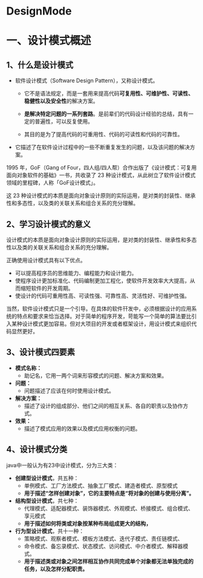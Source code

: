 # DesignMode
# 一、设计模式概述

## 1、什么是设计模式

* 软件设计模式（Software Design Pattern），又称设计模式。

    * 它不是语法规定，而是一套用来提高代码**可复用性、可维护性、可读性、稳健性以及安全性**的解决方案。

    * **是解决特定问题的一系列套路**。是前辈们的代码设计经验的总结，具有一定的普遍性，可以反复使用。
    * 其目的是为了提高代码的可重用性、代码的可读性和代码的可靠性。

* 它描述了在软件设计过程中的一些不断重复发生的问题，以及该问题的解决方案。

1995 年，GoF（Gang of Four，四人组/四人帮）合作出版了《设计模式：可复用面向对象软件的基础》一书，共收录了 23 种设计模式，从此树立了软件设计模式领域的里程碑，人称「GoF设计模式」。

这 23 种设计模式的本质是面向对象设计原则的实际运用，是对类的封装性、继承性和多态性，以及类的关联关系和组合关系的充分理解。

## 2、学习设计模式的意义

设计模式的本质是面向对象设计原则的实际运用，是对类的封装性、继承性和多态性以及类的关联关系和组合关系的充分理解。

正确使用设计模式具有以下优点。

- 可以提高程序员的思维能力、编程能力和设计能力。
- 使程序设计更加标准化、代码编制更加工程化，使软件开发效率大大提高，从而缩短软件的开发周期。
- 使设计的代码可重用性高、可读性强、可靠性高、灵活性好、可维护性强。

当然，软件设计模式只是一个引导。在具体的软件幵发中，必须根据设计的应用系统的特点和要求来恰当选择。对于简单的程序开发，苛能写一个简单的算法要比引入某种设计模式更加容易。但对大项目的开发或者框架设计，用设计模式来组织代码显然更好。

## 3、设计模式四要素

* **模式名称：**
    * 助记名，它用一两个词来形容模式的问题、解决方案和效果。
* **问题：**
    * 问题描述了应该在何时使用设计模式。
* **解决方案：**
    * 描述了设计的组成部分、他们之间的相互关系、各自的职责以及协作方式。
* **效果：**
    * 描述了模式应用的效果以及模式应用权衡的问题。

## 4、设计模式分类

java中一般认为有23中设计模式，分为三大类：

* **创建型设计模式**，共五种：
    * 单例模式、工厂方法模式、抽象工厂模式、建造者模式、原型模式
    * **用于描述“怎样创建对象”，它的主要特点是“将对象的创建与使用分离”。**
* **结构型设计模式**，共七种：
    * 代理模式、适配器模式、装饰器模式、外观模式、桥接模式、组合模式、享元模式
    * **用于描述如何将类或对象按某种布局组成更大的结构，**
* **行为型设计模式**，共十一种：
    * 策略模式、观察者模式、模板方法模式、迭代子模式、责任链模式、
    * 命令模式、备忘录模式、状态模式、访问模式、中介者模式、解释器模式。
    * **用于描述类或对象之间怎样相互协作共同完成单个对象都无法单独完成的任务，以及怎样分配职责。**
